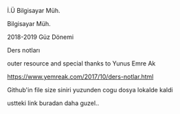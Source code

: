 İ.Ü Bilgisayar Müh. 

Bilgisayar Müh.

2018-2019 Güz Dönemi

Ders notları 

outer resource and special thanks to Yunus Emre Ak

https://www.yemreak.com/2017/10/ders-notlar.html

Github'in file size siniri yuzunden cogu dosya lokalde kaldi 

ustteki link buradan daha guzel..
